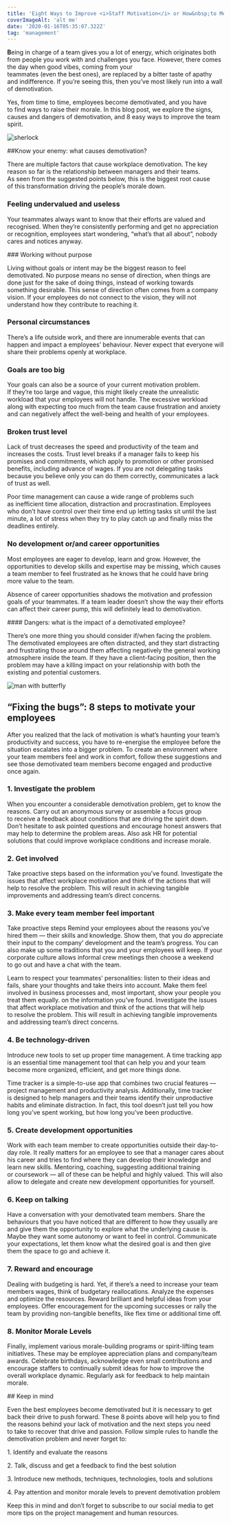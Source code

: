 ```yaml
---
title: 'Eight Ways to Improve <i>Staff Motivation</i> or How&nbsp;to Mend Broken&nbsp;Morale'
coverImageAlt: 'alt me'
date: '2020-01-16T05:35:07.322Z'
tag: 'management'
---
```


**B**eing in charge of a team gives you a lot of energy, which originates both from people you work with and challenges you face. However, there comes the day when good vibes, coming from your<br/> teammates (even the best ones), are replaced by a bitter taste of apathy and indifference. If you’re seeing this, then you’ve most likely run into a wall of demotivation.

Yes, from time to time, employees become demotivated, and you have to find ways to raise their morale. In this blog post, we explore the signs, causes and dangers of demotivation, and 8 easy ways to improve the team spirit.

<Img imageName="sherlock" alt="sherlock" withBigMargin/>

##Know your enemy: what causes demotivation?

There are multiple factors that cause workplace demotivation. The key reason so far is the relationship between managers and their teams. As seen from the suggested points below, this is the biggest root cause of this transformation driving the people’s morale down.

### Feeling undervalued and useless

Your teammates always want to know that their efforts are valued and recognised. When they’re consistently performing and get no appreciation or recognition, employees start wondering, “what’s that all about”, nobody cares and notices anyway.

<ParagraphWithImage imageName="mencircle">
### Working without purpose
<p>Living without goals or intent may be the biggest reason to feel demotivated. No purpose means no sense of direction, when things are done just for the sake of doing things, instead of working towards something desirable. This sense of direction often comes from a company vision. If your employees do not connect to the vision, they will not understand how they contribute to reaching it.</p>
</ParagraphWithImage>

### Personal circumstances

There’s a life outside work, and there are innumerable events that can happen and impact a employees’ behaviour. Never expect that everyone will share their problems openly at workplace.

### Goals are too big

Your goals can also be a source of your current motivation problem. If they’re too large and vague, this might likely create the unrealistic workload that your employees will not handle. The excessive workload along with expecting too much from the team cause frustration and anxiety and can negatively affect the well-being and health of your employees.

### Broken trust level

Lack of trust decreases the speed and productivity of the team and increases the costs. Trust level breaks if a manager fails to keep his promises and commitments, which apply to promotion or other promised benefits, including advance of wages. If you are not delegating tasks because you believe only you can do them correctly, communicates a lack of trust as well.

<ParagraphWithImage imageName="menbla">
<p>Poor time management can cause a wide range of problems such as inefficient time allocation, distraction and procrastination. Employees who don’t have control over their time end up letting tasks sit until the last minute, a lot of stress when they try to play catch up and finally miss the deadlines entirely.</p>
</ParagraphWithImage>

### No development or/and career opportunities

Most employees are eager to develop, learn and grow. However, the opportunities to develop skills and expertise may be missing, which causes a team member to feel frustrated as he knows that he could have bring more value to the team.

Absence of career opportunities shadows the motivation and profession goals of your teammates. If a team leader doesn’t show the way their efforts can affect their career pump, this will definitely lead to demotivation.

<Note>
#### Dangers: what is the impact of a demotivated employee?

There’s one more thing you should consider if/when facing the problem. The demotivated employees are often distracted, and they start distracting and frustrating those around them affecting negatively the general working atmosphere inside the team. If they have a <span class="no-wrap">client-facing</span> position, then the problem may have a killing impact on your relationship with both the existing and potential customers.
</Note>

<Img imageName="man-with-butterfly" alt="man with butterfly" withBigMargin/>

## “Fixing the bugs”: 8 steps to motivate your employees

After you realized that the lack of motivation is what’s haunting your team’s productivity and success, you have to re-energise the employee before the situation escalates into a bigger problem. To create an environment where your team members feel and work in comfort, follow these suggestions and see those demotivated team members become engaged and productive once again.

### 1. Investigate the problem

When you encounter a considerable demotivation problem, get to know the reasons. Carry out an anonymous survey or assemble a focus group to receive a feedback about conditions that are driving the spirit down. Don’t hesitate to ask pointed questions and encourage honest answers that may help to determine the problem areas. Also ask HR for potential solutions that could improve workplace conditions and increase morale.

### 2. Get involved

Take proactive steps based on the information you’ve found. Investigate the issues that affect workplace motivation and think of the actions that will help to resolve the problem. This will result in achieving tangible improvements and addressing team’s direct concerns.

### 3. Make every team member feel important

Take proactive steps Remind your employees about the reasons you’ve hired them — their skills and knowledge. Show them, that you do appreciate their input to the company’ development and the team’s progress. You can also make up some traditions that you and your employees will keep. If your corporate culture allows informal crew meetings then choose a weekend to go out and have a chat with the team.

Learn to respect your teammates’ personalities: listen to their ideas and fails, share your thoughts and take theirs into account. Make them feel involved in business processes and, most important, show your people you treat them equally. on the information you’ve found. Investigate the issues that affect workplace motivation and think of the actions that will help to resolve the problem. This will result in achieving tangible improvements and addressing team’s direct concerns.

### 4. Be technology-driven

Introduce new tools to set up proper time management. A time tracking app is an essential time management tool that can help you and your team become more organized, efficient, and get more things done.

Time tracker is a simple-to-use app that combines two crucial features — project management and productivity analysis. Additionally, time tracker is designed to help managers and their teams identify their unproductive habits and eliminate distraction. In fact, this tool doesn’t just tell you how long you’ve spent working, but how long you’ve been productive.

### 5. Create development opportunities

Work with each team member to create opportunities outside their day-to-day role. It really matters for an employee to see that a manager cares about his career and tries to find where they can develop their knowledge and learn new skills. Mentoring, coaching, suggesting additional training or coursework — all of these can be helpful and highly valued. This will also allow to delegate and create new development opportunities for yourself.

### 6. Keep on talking

Have a conversation with your demotivated team members. Share the behaviours that you have noticed that are different to how they usually are and give them the opportunity to explore what the underlying cause is. Maybe they want some autonomy or want to feel in control. Communicate your expectations, let them know what the desired goal is and then give them the space to go and achieve it.

### 7. Reward and encourage

Dealing with budgeting is hard. Yet, if there’s a need to increase your team members wages, think of budgetary reallocations. Analyze the expenses and optimize the resources. Reward brilliant and helpful ideas from your employees. Offer encouragement for the upcoming successes or rally the team by providing non-tangible benefits, like flex time or additional time off.

### 8. Monitor Morale Levels

Finally, implement various morale-building programs or spirit-lifting team initiatives. These may be employee appreciation plans and company/team awards. Celebrate birthdays, acknowledge even small contributions and encourage staffers to continually submit ideas for how to improve the overall workplace dynamic. Regularly ask for feedback to help maintain morale.

<ParagraphWithImage imageName="red-pants">
## Keep in mind

<p>Even the best employees become demotivated but it is necessary to get back their drive to push forward. These 8 points above will help you to find the reasons behind your lack of motivation and the next steps you need to take to recover that drive and passion. Follow simple rules to handle the demotivation problem and never forget to:</p>

1\. Identify and evaluate the reasons

2\. Talk, discuss and get a feedback to find the best solution

3\. Introduce new methods, techniques, technologies, tools and solutions

4\. Pay attention and monitor morale levels to prevent demotivation problem

<p>Keep this in mind and don’t forget to subscribe to our social media to get more tips on the project management and human resources.</p>

</ParagraphWithImage>
